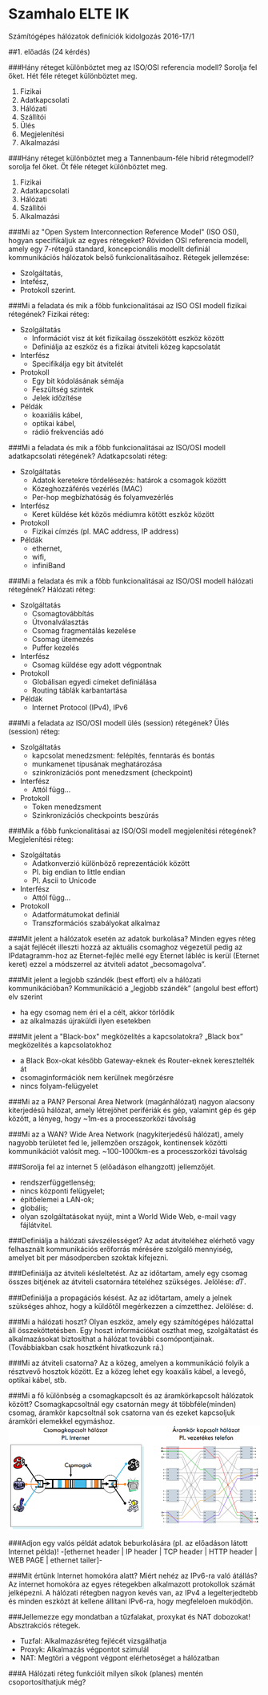 # Szamhalo ELTE IK
Számítógépes hálózatok definíciók kidolgozás 2016-17/1 

##1. előadás (24 kérdés)

###Hány réteget különböztet meg az ISO/OSI referencia modell? Sorolja fel őket.
Hét féle réteget különböztet meg.

1. Fizikai
2. Adatkapcsolati
3. Hálózati
4. Szállítói
5. Ülés
6. Megjelenítési
7. Alkalmazási

###Hány réteget különböztet meg a Tannenbaum-féle hibrid rétegmodell? sorolja fel őket.
Öt féle réteget különböztet meg.

1. Fizikai
2. Adatkapcsolati
3. Hálózati
4. Szállítói
5. Alkalmazási

###Mi az "Open System Interconnection Reference Model" (ISO OSI), hogyan specifikáljuk az egyes rétegeket?
Röviden OSI referencia modell, amely egy 7-rétegű standard, koncepcionális modellt definiál kommunikációs hálózatok belső funkcionalitásaihoz.
Rétegek jellemzése:
* Szolgáltatás,
* Intefész,
* Protokoll
szerint.

###Mi a feladata és mik a főbb funkcionalitásai az ISO OSI modell fizikai rétegének?
Fizikai réteg:
* Szolgáltatás
  * Információt visz át két fizikailag összekötött eszköz között
  * Definiálja az eszköz és a fizikai átviteli közeg kapcsolatát
* Interfész
  * Specifikálja egy bit átvitelét
* Protokoll
  * Egy bit kódolásának sémája
  * Feszültség szintek
  * Jelek időzítése
* Példák
  * koaxiális kábel, 
  * optikai kábel,
  * rádió frekvenciás adó

###Mi a feladata és mik a főbb funkcionalitásai az ISO/OSI modell adatkapcsolati rétegének?
Adatkapcsolati réteg:
* Szolgáltatás
  * Adatok keretekre tördelésezés: határok a csomagok között
  * Közeghozzáférés vezérlés (MAC)
  * Per-hop megbízhatóság és folyamvezérlés
* Interfész
  * Keret küldése két közös médiumra kötött eszköz között
* Protokoll
  * Fizikai címzés (pl. MAC address, IP address)
* Példák
  * ethernet, 
  * wifi,
  * infiniBand

###Mi a feladata és mik a főbb funkcionalitásai az ISO/OSI modell hálózati rétegének?
Hálózati réteg:
* Szolgáltatás
  * Csomagtovábbítás
  * Útvonalválasztás
  * Csomag fragmentálás kezelése
  * Csomag ütemezés
  * Puffer kezelés
* Interfész
  * Csomag küldése egy adott végpontnak
* Protokoll
  * Globálisan egyedi címeket definiálása
  * Routing táblák karbantartása
* Példák
  *  Internet Protocol (IPv4), IPv6

###Mi a feladata az ISO/OSI modell ülés (session) rétegének?
Ülés (session) réteg:
* Szolgáltatás
  * kapcsolat menedzsment: felépítés, fenntarás és bontás
  * munkamenet típusának meghatározása
  * szinkronizációs pont menedzsment (checkpoint)
* Interfész
  * Attól függ…
* Protokoll
  * Token menedzsment
  * Szinkronizációs checkpoints beszúrás

###Mik a főbb funkcionalitásai az ISO/OSI modell megjelenítési rétegének?
Megjelenítési réteg:
* Szolgáltatás
  * Adatkonverzió különböző reprezentációk között
  * Pl. big endian to little endian
  * Pl. Ascii to Unicode
* Interfész
  * Attól függ…
* Protokoll
  * Adatformátumokat definiál
  * Transzformációs szabályokat alkalmaz

###Mit jelent a hálózatok esetén az adatok burkolása? 
Minden egyes réteg a saját fejlécét illeszti hozzá az aktuális csomaghoz végezetül pedig az IPdatagramm-hoz az Eternet-fejléc mellé egy Eternet lábléc is kerül (Eternet keret) ezzel a módszerrel az átviteli adatot „becsomagolva”.

###Mit jelent a legjobb szándék (best effort) elv a hálózati kommunikációban?
Kommunikáció a „legjobb szándék” (angolul best effort) elv szerint
* ha egy csomag nem éri el a célt, akkor törlődik
* az alkalmazás újraküldi ilyen esetekben

###Mit jelent a "Black-box" megközelítés a kapcsolatokra?
„Black box” megközelítés a kapcsolatokhoz
* a Black Box-okat később Gateway-eknek és Router-eknek keresztelték át
* csomaginformációk nem kerülnek megőrzésre
* nincs folyam-felügyelet

###Mi az a PAN?
Personal Area Network (magánhálózat) nagyon alacsony kiterjedésű hálózat, amely létrejöhet perifériák és gép, valamint gép és gép között, a lényeg, hogy ~1m-es a processzorközi távolság

###Mi az a WAN? 
Wide Area Network (nagykiterjedésű hálózat), amely nagyobb területet fed le, jellemzően országok, kontinensek közötti kommunikációt valósít meg.  ~100-1000km-es a processzorközi távolság

###Sorolja fel az internet 5 (előadáson elhangzott) jellemzőjét.
* rendszerfüggetlenség;
* nincs központi felügyelet;
* építőelemei a LAN-ok;
* globális;
* olyan szolgáltatásokat nyújt, mint a World Wide Web, e-mail vagy fájlátvitel.

###Definiálja a hálózati sávszélességet? 
Az adat átviteléhez elérhető vagy felhasznált kommunikációs erőforrás mérésére szolgáló mennyiség, amelyet bit per másodpercben szoktak kifejezni.

###Definiálja az átviteli késleltetést.
Az az időtartam, amely egy csomag összes bitjének az átviteli csatornára tételéhez szükséges. Jelölése: 𝑑𝑇.

###Definiálja a propagációs késést.
Az az időtartam, amely a jelnek szükséges ahhoz, hogy a küldőtől megérkezzen a címzetthez. Jelölése: d.

###Mi a hálózati hoszt?
Olyan eszköz, amely egy számítógépes hálózattal áll összeköttetésben. Egy hoszt információkat oszthat meg, szolgáltatást és alkalmazásokat biztosíthat a hálózat további csomópontjainak. (Továbbiakban csak hosztként hivatkozunk rá.)

###Mi az átviteli csatorna?
Az a közeg, amelyen a kommunikáció folyik a résztvevő hosztok között. Ez a közeg lehet egy koaxális kábel, a levegő, optikai kábel, stb. 

###Mi a fő különbség a csomagkapcsolt és az áramkörkapcsolt hálózatok között?
Csomagkapcsoltnál egy csatornán megy át többféle(minden) csomag, áramkör kapcsoltnál sok csatorna van és ezeket kapcsoljuk áramköri elemekkel egymáshoz.
![kapcsolat](https://github.com/gergi30/szamhalo/blob/master/kapcsolat.png)

###Adjon egy valós példát adatok beburkolására (pl. az előadáson látott Internet példa)!
-[ethernet header | IP header | TCP header | HTTP header | WEB PAGE | ethernet tailer]-

###Mit értünk Internet homokóra alatt? Miért nehéz az IPv6-ra való átállás?
Az internet homokóra az egyes rétegekben alkalmazott protokollok számát jelképezni. A hálózati rétegben nagyon kevés van, az IPv4 a legelterjedtebb és minden eszközt át kellene állítani IPv6-ra, hogy megfeleloen muködjön.

###Jellemezze egy mondatban a tűzfalakat, proxykat és NAT dobozokat!
Absztrakciós rétegek. 
* Tuzfal: Alkalmazásréteg fejlécét vizsgálhatja 
* Proxyk: Alkalmazás végpontot szimulál 
* NAT: Megtöri a végpont végpont elérhetoséget a hálózatban

###A Hálózati réteg funkcióit milyen síkok (planes) mentén csoportosíthatjuk még?
